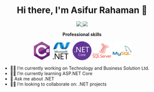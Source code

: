 <h1 align="center">Hi there, I'm Asifur Rahaman 👋</h1>

<p align="center">
 <a href="https://linkedin.com/in/asiiifur/" target="_blank">
  <img src="https://img.icons8.com/fluent/60/000000/linkedin.png" />
 </a>
  <a href="https://www.facebook.com/asiiifur/" target="_blank">
  <img src="https://img.icons8.com/fluent/60/00000/facebook.png" />
 </a>
</p>


<p align="center"> 
 <strong>
  Professional skills
  </strong>
</p>

<p align="center"> 
  <img src="https://raw.githubusercontent.com/devicons/devicon/master/icons/csharp/csharp-original.svg" alt="csharp" width="60" height="60" />
  <img src="https://github.com/devicons/devicon/blob/master/icons/dot-net/dot-net-original-wordmark.svg" alt="dotnet" width="60" height="60" />
  <img src="https://raw.githubusercontent.com/devicons/devicon/master/icons/dotnetcore/dotnetcore-original.svg" alt="dotnetCore" width="60" height="60" />
  <img src="https://github.com/devicons/devicon/blob/master/icons/microsoftsqlserver/microsoftsqlserver-plain-wordmark.svg" alt="MSSQL" width="60" height="60" />
    <img src="https://github.com/devicons/devicon/blob/master/icons/mysql/mysql-original-wordmark.svg" alt="MySQL" width="60" height="60" />

</p>


- 🦸🏻 I’m currently working on Technology and Business Solution Ltd.                                                                            
- 🦸🏻 I’m currently learning ASP.NET Core
-  💬 Ask me about .NET
- 🦸🏻 I’m looking to collaborate on: .NET projects

</br>







